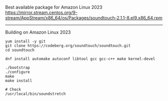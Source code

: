 Best available package for Amazon Linux 2023
https://mirror.stream.centos.org/9-stream/AppStream/x86_64/os/Packages/soundtouch-2.1.1-8.el9.x86_64.rpm

---

Building on Amazon Linux 2023

```ahell
yum install -y git
git clone https://codeberg.org/soundtouch/soundtouch.git
cd soundtouch

dnf install automake autoconf libtool gcc gcc-c++ make kernel-devel

./bootstrap
./configure
make
make install

# Check
/usr/local/bin/soundstretch

```
